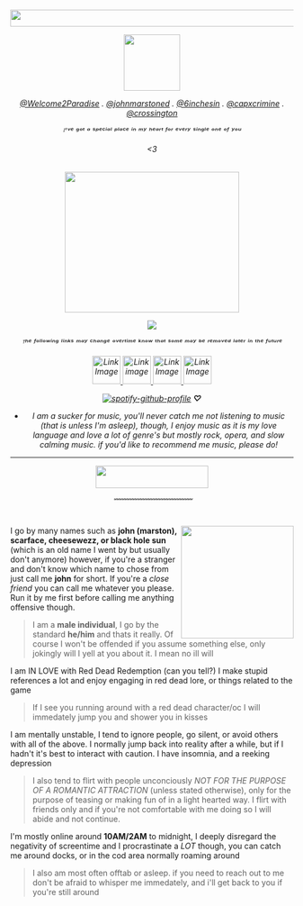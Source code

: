 <h6 align="center"> 

<p align="center">
  <img width="900" height="30" src="https://files.catbox.moe/v3spet.webp">
</p>

<p align="center">
 <img width="100" height="100" src="https://files.catbox.moe/v1sqf4.png">
</p>

 [@Welcome2Paradise](https://github.com/Welcome2Paradise) . [@johnmarstoned](https://github.com/johnmarstoned) . [@6inchesin](https://github.com/6InchesIn) . [@capxcrimine](https://github.com/capxcrimine) . [@crossington](https://github.com/crossinton)


ᴵ'ᵛᵉ ᵍᵒᵗ ᵃ ˢᵖᵉᶜⁱᵃˡ ᵖˡᵃᶜᵉ ⁱⁿ ᵐʸ ʰᵉᵃʳᵗ ᶠᵒʳ ᵉᵛᵉʳʸ ˢⁱⁿᵍˡᵉ ᵒⁿᵉ ᵒᶠ ʸᵒᵘ 

<3

<h6 align="center"> 

<p align="center">
  <img width="310" height="250" src="https://files.catbox.moe/yxvmo4.png">
</p>

![](https://komarev.com/ghpvc/?username=cheesewezz&color=lightgray)

ᵀʰᵉ ᶠᵒˡˡᵒʷⁱⁿᵍ ˡⁱⁿᵏˢ ᵐᵃʸ ᶜʰᵃⁿᵍᵉ ᵒᵛᵉʳᵗⁱᵐᵉ ᵏⁿᵒʷ ᵗʰᵃᵗ ˢᵒᵐᵉ ᵐᵃʸ ᵇᵉ ʳᵉᵐᵒᵛᵉᵈ ˡᵃᵗᵉʳ ⁱⁿ ᵗʰᵉ ᶠᵘᵗᵘʳᵉ


 <a href="https://cheesewezz.carrd.co/">
        <img src="https://files.catbox.moe/6hghz0.png" width="50" height="50" alt="Link Image">
 </a> 

<a href="https://cheesewezz.straw.page/">
    <img src="https://files.catbox.moe/usfjnf.png" width="50" height="50" alt="Link image">
    </a> 

  <a href="https://www.patreon.com/c/user/posts?u=85089921">
     <img src="https://files.catbox.moe/fg4q4h.png" width="50" height="50" alt="Link Image">
 </a> 
 
  <a href="https://zxioide.atabook.org/">
        <img src="https://files.catbox.moe/dnbe98.png" width="50" height="50" alt="Link Image">
    </a>



[![spotify-github-profile](https://spotify-github-profile.kittinanx.com/api/view?uid=314lk5plcho6tynqye2qelu5zs5m&cover_image=true&theme=novatorem&show_offline=true&background_color=d1d4c9&interchange=true&bar_color=b9bca9&bar_color_cover=false)](https://spotify-github-profile.kittinanx.com/api/view?uid=314lk5plcho6tynqye2qelu5zs5m&redirect=true) **♡**


* I am a sucker for music, you'll never catch me not listening to music (that is unless I'm asleep), though, I enjoy music as it is my love language and love a lot of genre's but mostly rock, opera, and slow calming music.
 if you'd like to recommend me music, please do!

_______

<p align="center">
 <img width="200" height="40" src="https://files.catbox.moe/ih4hoa.webp">
</p>

﹌﹌﹌﹌﹌﹌﹌﹌﹌﹌
</h6>

<img align="right" width="200" length="300" src="https://files.catbox.moe/6w7nv8.png">

I go by many names such as **john (marston), scarface, cheesewezz, or black hole sun** (which is an old name I went by but usually don't anymore) however, if you're a stranger and don't know which name to chose from just call me **john** for short. If you're a *close friend* you can call me whatever you please. Run it by me first before calling me anything offensive though. 
> I am a **male individual**, I go by the standard **he/him** and thats it really. Of course I won't be offended if you assume something else, only jokingly will I yell at you about it. I mean no ill will

I am IN LOVE with Red Dead Redemption (can you tell?) I make stupid references a lot and enjoy engaging in red dead lore, or things related to the game
> If I see you running around with a red dead character/oc I will immedately jump you and shower you in kisses

I am mentally unstable, I tend to ignore people, go silent, or avoid others with all of the above. I normally jump back into reality after a while, but if I hadn't it's best to interact with caution. I have insomnia, and a reeking depression 

> I also tend to flirt with people unconciously *NOT FOR THE PURPOSE OF A ROMANTIC ATTRACTION* (unless stated otherwise), only for the purpose of teasing or making fun of in a light hearted way. I flirt with friends only and if you're not comfortable with me doing so I will abide and not continue.

I'm mostly online around **10AM/2AM** to midnight, I deeply disregard the negativity of screentime and I procrastinate a *LOT* though, you can catch me around docks, or in the cod area normally roaming around
> I also am most often offtab or asleep. if you need to reach out to me don't be afraid to whisper me immedately, and i'll get back to you if you're still around
